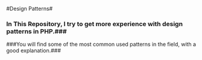 #Design Patterns#
### In This Repository, I try to get more experience with design patterns in PHP.###
###You will find some of the most common used patterns in the field, with a good explanation.###
